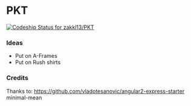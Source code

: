 # PKT

[ ![Codeship Status for zakkl13/PKT](https://codeship.com/projects/5a383150-303c-0134-d38e-7603af744759/status?branch=master)](https://codeship.com/projects/164142)

### Ideas
* Put on A-Frames
* Put on Rush shirts


### Credits
Thanks to:
https://github.com/vladotesanovic/angular2-express-starter
minimal-mean
